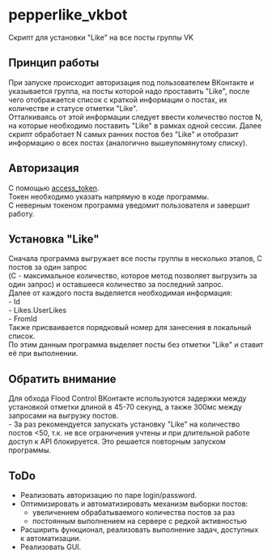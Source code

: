# pepperlike_vkbot
Скрипт для установки "Like" на все посты группы VK

## Принцип работы
При запуске происходит авторизация под пользователем ВКонтакте и указывается группа, на посты которой надо проставить "Like",
после чего отображается список с краткой информации о постах, их количестве и статусе отметки "Like".
<br>Отталкиваясь от этой информации следует ввести количество постов N, на которые необходимо поставить "Like" в рамках
одной сессии. Далее скрипт обработает N самых ранних постов без "Like" и отобразит информацию о всех постах (аналогично вышеупомянутому списку).

## Авторизация
С помощью  [access_token](https://badcode.ru/vk-api-osnovy-poluchieniie-tokiena/). 
<br>Токен необходимо указать напрямую в коде программы. 
<br>С неверным токеном программа уведомит пользователя и завершит работу.

## Установка "Like"
Сначала программа выгружает все посты группы в несколько этапов, C постов за один запрос 
<br>(C - максимальное количество, которое метод позволяет выгрузить за один запрос) и оставшееся количество за последний запрос.
<br>Далее от каждого поста выделяется необходимая информация:
<br> - Id
<br> - Likes.UserLikes
<br> - FromId
<br>Также присваивается порядковый номер для занесения в локальный список.
<br>По этим данным программа выделяет посты без отметки "Like" и ставит её при выполнении. 

## Обратить внимание
Для обхода Flood Control ВКонтакте используются задержки между установкой отметки длиной в 45-70 секунд, а также 300мс между запросами на выгрузку постов.
<br>- За раз рекомендуется запускать установку "Like" на количество постов <50, т.к. не все ограничения учтены и при длительной работе доступ к API блокируется. 
Это решается повторным запуском программы.

## ToDo
 - Реализовать авторизацию по паре login/password.
 - Оптимизировать и автоматизировать механизм выборки постов:
   - увеличением обрабатываемого количества постов за раз
   - постоянным выполнением на сервере с редкой активностью
 - Расширить функционал, реализовать выполнение задач, доступных к автоматизации.
 - Реализовать GUI.

